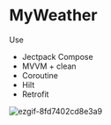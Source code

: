 # MyWeather
Use
  - Jectpack Compose
  - MVVM + clean
  - Coroutine
  - Hilt
  - Retrofit

![ezgif-8fd7402cd8e3a9](https://github.com/user-attachments/assets/688de3ab-6896-4a37-bb52-8ef7a7c6344c)
